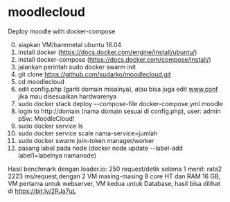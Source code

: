 # moodlecloud
Deploy moodle with docker-compose

0. siapkan VM/baremetal ubuntu 16.04
1. install docker (https://docs.docker.com/engine/install/ubuntu/)
2. install docker-compose (https://docs.docker.com/compose/install/)
3. jalankan perintah sudo docker swarm init
4. git clone https://github.com/sudarko/moodlecloud.git
5. cd moodlecloud
6. edit config.php (ganti domain misalnya), atau bisa juga edit www.conf jika mau disesuaikan hardwarenya
7. sudo docker stack deploy --compose-file docker-compose.yml moodle
8. login to http://domain (nama domain sesuai di config.php), user: admin pSw: MoodleCloud!
8. sudo docker service ls
9. sudo docker service scale nama-service=jumlah
10. sudo docker swarm join-token manager/worker
11. pasang label pada node (docker node update --label-add label1=labelnya namanode)

Hasil benchmark dengan loader.io: 250 request/detik selama 1 menit: rata2 2223 ms/request,dengan 2 VM masing-masing 8 core HT dan RAM 16 GB, VM pertama untuk webserver, VM kedua untuk Database, hasil bisa dilihat di https://bit.ly/2RJa7uL
